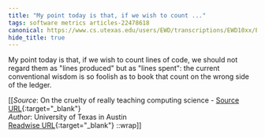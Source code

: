 ```yaml
---
title: "My point today is that, if we wish to count ..."
tags: software metrics articles-22478618
canonical: https://www.cs.utexas.edu/users/EWD/transcriptions/EWD10xx/EWD1036.html#
hide_title: true
---
```


My point today is that, if we wish to count lines of code, we should not regard them as "lines produced" but as "lines spent": the current conventional wisdom is so foolish as to book that count on the wrong side of the ledger.


[[_Source_: On the cruelty of really teaching computing science - [Source URL](https://www.cs.utexas.edu/users/EWD/transcriptions/EWD10xx/EWD1036.html#){:target="_blank"}<br>
_Author_: University of Texas in Austin<br>
[Readwise URL](https://readwise.io/open/442273245){:target="_blank"}
::wrap]]